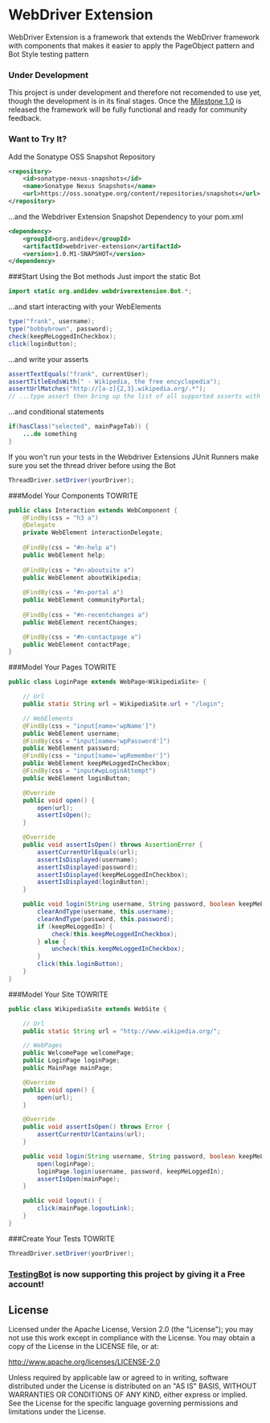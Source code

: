 WebDriver Extension
===================

WebDriver Extension is a framework that extends the WebDriver framework with components that makes it easier to apply the PageObject pattern and Bot Style testing pattern

### Under Development
This project is under development and therefore not recomended to use yet, though the development is in its final stages. Once the [Milestone 1.0](https://github.com/andidev/webdriver-extension/issues?milestone=1&page=1&sort=created&state=open) is released the framework will be fully functional and ready for community feedback.

### Want to Try It?
Add the Sonatype OSS Snapshot Repository
```xml
<repository>
    <id>sonatype-nexus-snapshots</id>
    <name>Sonatype Nexus Snapshots</name>
    <url>https://oss.sonatype.org/content/repositories/snapshots</url>
</repository>
```
...and the Webdriver Extension Snapshot Dependency to your pom.xml
```xml
<dependency>
    <groupId>org.andidev</groupId>
    <artifactId>webdriver-extension</artifactId>
    <version>1.0.M1-SNAPSHOT</version>
</dependency>
```
###Start Using the Bot methods
Just import the static Bot
```java
import static org.andidev.webdriverextension.Bot.*;
```
...and start interacting with your WebElements
```java
type("frank", username);
type("bobbybrown", password);
check(keepMeLoggedInCheckbox);
click(loginButton);
```
...and write your asserts
```java
assertTextEquals("frank", currentUser);
assertTitleEndsWith(" - Wikipedia, the free encyclopedia");
assertUrlMatches("http://[a-z]{2,3}.wikipedia.org/.*");
// ...type assert then bring up the list of all supported asserts with your IDE's autocompletion
```
...and conditional statements
```java
if(hasClass("selected", mainPageTab)) {
    ...do something
}
```
If you won't run your tests in the Webdriver Extensions JUnit Runners make sure you set the thread driver before using the Bot
```java
ThreadDriver.setDriver(yourDriver);
```

###Model Your Components
TOWRITE
```java
public class Interaction extends WebComponent {
    @FindBy(css = "h3 a")
    @Delegate
    private WebElement interactionDelegate;
    
    @FindBy(css = "#n-help a")
    public WebElement help;
    
    @FindBy(css = "#n-aboutsite a")
    public WebElement aboutWikipedia;
    
    @FindBy(css = "#n-portal a")
    public WebElement communityPortal;
    
    @FindBy(css = "#n-recentchanges a")
    public WebElement recentChanges;

    @FindBy(css = "#n-contactpage a")
    public WebElement contactPage;
}
```

###Model Your Pages
TOWRITE
```java
public class LoginPage extends WebPage<WikipediaSite> {

    // Url
    public static String url = WikipediaSite.url + "/login";

    // WebElements
    @FindBy(css = "input[name='wpName']")
    public WebElement username;
    @FindBy(css = "input[name='wpPassword']")
    public WebElement password;
    @FindBy(css = "input[name='wpRemember']")
    public WebElement keepMeLoggedInCheckbox;    
    @FindBy(css = "input#wpLoginAttempt")
    public WebElement loginButton;

    @Override
    public void open() {
        open(url);
        assertIsOpen();
    }

    @Override
    public void assertIsOpen() throws AssertionError {
        assertCurrentUrlEquals(url);
        assertIsDisplayed(username);
        assertIsDisplayed(password);
        assertIsDisplayed(keepMeLoggedInCheckbox);
        assertIsDisplayed(loginButton);
    }

    public void login(String username, String password, boolean keepMeLoggedIn) {
        clearAndType(username, this.username);
        clearAndType(password, this.password);
        if (keepMeLoggedIn) {
            check(this.keepMeLoggedInCheckbox);
        } else {
            uncheck(this.keepMeLoggedInCheckbox);
        }
        click(this.loginButton);
    }
}
```

###Model Your Site
TOWRITE
```java
public class WikipediaSite extends WebSite {

    // Url
    public static String url = "http://www.wikipedia.org/";

    // WebPages
    public WelcomePage welcomePage;
    public LoginPage loginPage;
    public MainPage mainPage;

    @Override
    public void open() {
        open(url);
    }

    @Override
    public void assertIsOpen() throws Error {
        assertCurrentUrlContains(url);
    }

    public void login(String username, String password, boolean keepMeLoggedIn) {
        open(loginPage);
        loginPage.login(username, password, keepMeLoggedIn);
        assertIsOpen(mainPage);
    }

    public void logout() {
        click(mainPage.logoutLink);
    }
}
```

###Create Your Tests
TOWRITE
```java
ThreadDriver.setDriver(yourDriver);
```

### <a href="http://testingbot.com" target="_blank">TestingBot</a> is now supporting this project by giving it a Free account!


## License

Licensed under the Apache License, Version 2.0 (the "License");
you may not use this work except in compliance with the License.
You may obtain a copy of the License in the LICENSE file, or at:

   http://www.apache.org/licenses/LICENSE-2.0

Unless required by applicable law or agreed to in writing, software
distributed under the License is distributed on an "AS IS" BASIS,
WITHOUT WARRANTIES OR CONDITIONS OF ANY KIND, either express or implied.
See the License for the specific language governing permissions and
limitations under the License.
